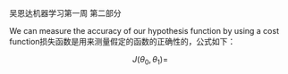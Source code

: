 吴恩达机器学习第一周 第二部分

We can measure the accuracy of our hypothesis function by using a cost function损失函数是用来测量假定的函数的正确性的，公式如下：



$$
J(\theta_0,\theta_1)=
$$

